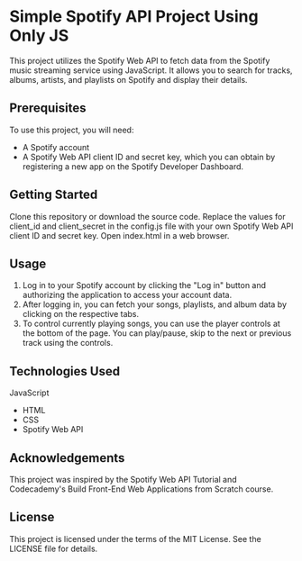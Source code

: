 # Simple Spotify API Project Using Only JS
This project utilizes the Spotify Web API to fetch data from the Spotify music streaming service using JavaScript. It allows you to search for tracks, albums, artists, and playlists on Spotify and display their details.

## Prerequisites
To use this project, you will need:

- A Spotify account
- A Spotify Web API client ID and secret key, which you can obtain by registering a new app on the Spotify Developer Dashboard.
## Getting Started
Clone this repository or download the source code.
Replace the values for client_id and client_secret in the config.js file with your own Spotify Web API client ID and secret key.
Open index.html in a web browser.
## Usage
1. Log in to your Spotify account by clicking the "Log in" button and authorizing the application to access your account data.
2. After logging in, you can fetch your songs, playlists, and album data by clicking on the respective tabs.
3. To control currently playing songs, you can use the player controls at the bottom of the page. You can play/pause, skip to the next or previous track using the controls.
## Technologies Used
JavaScript
- HTML
- CSS
- Spotify Web API
## Acknowledgements
This project was inspired by the Spotify Web API Tutorial and Codecademy's Build Front-End Web Applications from Scratch course.
## License
This project is licensed under the terms of the MIT License. See the LICENSE file for details.